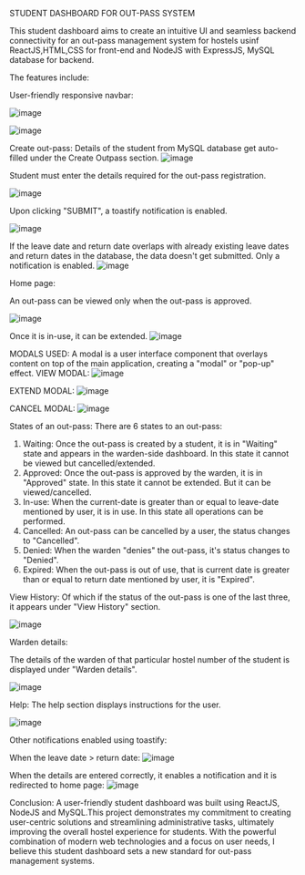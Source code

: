 STUDENT DASHBOARD FOR OUT-PASS SYSTEM 

This student dashboard aims to create an intuitive UI and seamless backend connectivity for an out-pass management system for hostels usinf ReactJS,HTML,CSS for front-end and NodeJS with ExpressJS, MySQL database for backend. 

The features include:

User-friendly responsive navbar: 

![image](https://github.com/yugen-21/Out-pass-system-student-dashboard/assets/98334746/acaa1c8f-e3c4-4d6b-913b-9b9932b9964a)


![image](https://github.com/yugen-21/Out-pass-system-student-dashboard/assets/98334746/60bc7eb8-d822-4409-bdc1-0da8e759996d)

Create out-pass:
Details of the student from MySQL database get auto-filled under the Create Outpass section.
![image](https://github.com/yugen-21/Out-pass-system-student-dashboard/assets/98334746/cb8e487d-7004-4d95-98fa-017980c97d33)

Student must enter the details required for the out-pass registration.

![image](https://github.com/yugen-21/Out-pass-system-student-dashboard/assets/98334746/c7d9912f-37c0-4427-ba1c-5384e34d26b9)

Upon clicking "SUBMIT", a toastify notification is enabled.

![image](https://github.com/yugen-21/Out-pass-system-student-dashboard/assets/98334746/94f6f9bb-3948-4e63-919b-b9c4d60bc523)

If the leave date and return date overlaps with already existing leave dates and return dates in the database, the data doesn't get submitted. Only a notification is enabled.
![image](https://github.com/yugen-21/Out-pass-system-student-dashboard/assets/98334746/4549f0bc-4a8a-495f-8675-2bcea4670fbc)

Home page: 

An out-pass can be viewed only when the out-pass is approved.

![image](https://github.com/yugen-21/Out-pass-system-student-dashboard/assets/98334746/a292e715-2bcc-4cf0-b358-caf3a901ecfb)

Once it is in-use, it can be extended.
![image](https://github.com/yugen-21/Out-pass-system-student-dashboard/assets/98334746/ae5872dc-b91f-4cd3-8456-885bc7404b41)

MODALS USED:
A modal is a user interface component that overlays content on top of the main application, creating a "modal" or "pop-up" effect.
VIEW MODAL:
![image](https://github.com/yugen-21/Out-pass-system-student-dashboard/assets/98334746/c2133b7a-93ca-4434-b976-d81354740785)

EXTEND MODAL:
![image](https://github.com/yugen-21/Out-pass-system-student-dashboard/assets/98334746/eb157979-2a0f-436f-bf48-07f655e9a670)

CANCEL MODAL:
![image](https://github.com/yugen-21/Out-pass-system-student-dashboard/assets/98334746/63bba092-7619-4315-a610-98c1ee9cce54)

States of an out-pass:
There are 6 states to an out-pass:
1) Waiting: Once the out-pass is created by a student, it is in "Waiting" state and appears in the warden-side dashboard. In this state it cannot be viewed but cancelled/extended.
2) Approved: Once the out-pass is approved by the warden, it is in "Approved" state. In this state it cannot be extended. But it can be viewed/cancelled.
3) In-use: When the current-date is greater than or equal to leave-date mentioned by user, it is in use. In this state all operations can be performed.
4) Cancelled: An out-pass can be cancelled by a user, the status changes to "Cancelled".
5) Denied: When the warden "denies" the out-pass, it's status changes to "Denied".
6) Expired: When the out-pass is out of use, that is current date is greater than or equal to return date mentioned by user, it is "Expired".

View History:
Of which if the status of the out-pass is one of the last three, it appears under "View History" section.

![image](https://github.com/yugen-21/Out-pass-system-student-dashboard/assets/98334746/896e8567-da99-47e1-9ccb-8582207ff901)

Warden details:

The details of the warden of that particular hostel number of the student is displayed under "Warden details".

![image](https://github.com/yugen-21/Out-pass-system-student-dashboard/assets/98334746/3abece7f-a3b2-4d8f-b8ea-fa0fe946cf37)

Help:
The help section displays instructions for the user.

![image](https://github.com/yugen-21/Out-pass-system-student-dashboard/assets/98334746/a863071c-20af-434c-ab8f-3eda2060e972)

Other notifications enabled using toastify:

When the leave date > return date:
![image](https://github.com/yugen-21/Out-pass-system-student-dashboard/assets/98334746/d380fae6-77d4-48b4-9793-839b25a61567)

When the details are entered correctly, it enables a notification and it is redirected to home page:
![image](https://github.com/yugen-21/Out-pass-system-student-dashboard/assets/98334746/1e5f3d6a-63ef-4030-9fcd-733d7715cb73)



Conclusion: A user-friendly student dashboard was built using ReactJS, NodeJS and MySQL.This project demonstrates my commitment to creating user-centric solutions and streamlining administrative tasks, ultimately improving the overall hostel experience for students. With the powerful combination of modern web technologies and a focus on user needs, I believe this student dashboard sets a new standard for out-pass management systems.
